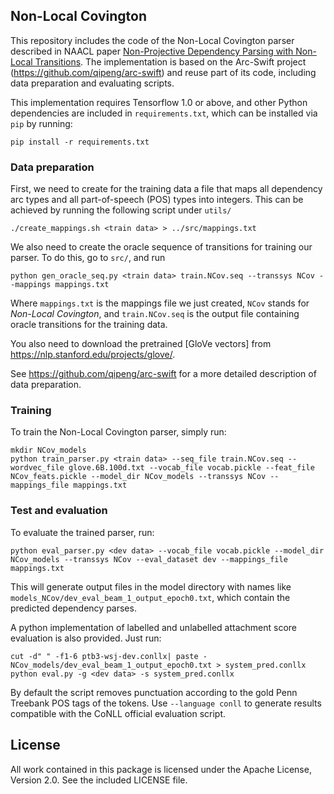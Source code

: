 ## Non-Local Covington
This repository includes the code of the Non-Local Covington parser described in NAACL paper [Non-Projective Dependency Parsing with Non-Local Transitions](https://arxiv.org/pdf/1710.09340.pdf). The implementation is based on the Arc-Swift project (https://github.com/qipeng/arc-swift) and reuse part of its code, including data preparation and evaluating scripts.

This implementation requires Tensorflow 1.0 or above, and other Python dependencies are included in `requirements.txt`, which can be installed via `pip` by running:

```
pip install -r requirements.txt
```

### Data preparation
First, we need to create for the training data a file that maps all dependency arc types and all part-of-speech (POS) types into integers. This can be achieved by running the following script under `utils/`

```
./create_mappings.sh <train data> > ../src/mappings.txt
```

We also need to create the oracle sequence of transitions for training our parser. To do this, go to `src/`, and run

```
python gen_oracle_seq.py <train data> train.NCov.seq --transsys NCov --mappings mappings.txt
```

Where `mappings.txt` is the mappings file we just created, `NCov` stands for _Non-Local Covington_, and `train.NCov.seq` is the output file containing oracle transitions for the training data.

You also need to download the pretrained [GloVe vectors] from https://nlp.stanford.edu/projects/glove/.

See https://github.com/qipeng/arc-swift for a more detailed description of data preparation.

### Training

To train the Non-Local Covington parser, simply run:

```
mkdir NCov_models
python train_parser.py <train data> --seq_file train.NCov.seq --wordvec_file glove.6B.100d.txt --vocab_file vocab.pickle --feat_file NCov_feats.pickle --model_dir NCov_models --transsys NCov --mappings_file mappings.txt
```

### Test and evaluation

To evaluate the trained parser, run:

```
python eval_parser.py <dev data> --vocab_file vocab.pickle --model_dir NCov_models --transsys NCov --eval_dataset dev --mappings_file mappings.txt
```

This will generate output files in the model directory with names like `models_NCov/dev_eval_beam_1_output_epoch0.txt`, which contain the predicted dependency parses.

A python implementation of labelled and unlabelled attachment score evaluation is also provided. Just run:

```
cut -d"	" -f1-6 ptb3-wsj-dev.conllx| paste - NCov_models/dev_eval_beam_1_output_epoch0.txt > system_pred.conllx
python eval.py -g <dev data> -s system_pred.conllx
```
By default the script removes punctuation according to the gold Penn Treebank POS tags of the tokens. Use `--language conll` to generate results compatible with the CoNLL official evaluation script. 

## License

All work contained in this package is licensed under the Apache License, Version 2.0. See the included LICENSE file.
